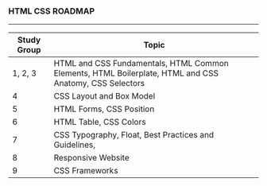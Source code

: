 ### HTML CSS ROADMAP
____

Study Group | Topic
------------| -----------
1, 2, 3 | HTML and CSS Fundamentals, HTML Common Elements, HTML Boilerplate, HTML and CSS Anatomy, CSS Selectors
4 | CSS Layout and Box Model
5 | HTML Forms, CSS Position
6 | HTML Table, CSS Colors
7 | CSS Typography, Float, Best Practices and Guidelines,
8 | Responsive Website
9 | CSS Frameworks
